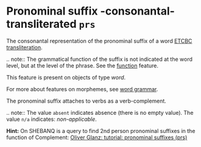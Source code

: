# Pronominal suffix -consonantal-transliterated `prs`


The consonantal representation of the pronominal suffix of a word
[ETCBC transliteration](https://shebanq.ancient-data.org/shebanq/static/docs/ETCBC4-transcription.pdf).

.. note::
    The grammatical function of the suffix is not indicated at the word level, but at the level of
    the phrase. See the [function](function) feature.

This feature is present on objects of type *word*.

For more about features on morphemes, see [word grammar](wordgrammar).

The pronominal suffix attaches to verbs as a verb-complement.

.. note::
    The value `absent` indicates absence (there is no empty value).
    The value `n/a` indicates: *non-applicable*.

**Hint:**
On SHEBANQ is a query to find 2nd person pronominal suffixes in the function of Complement:
[Oliver Glanz: tutorial: pronominal suffixes (prs)](https://shebanq.ancient-data.org/hebrew/query?version=4&id=84)

